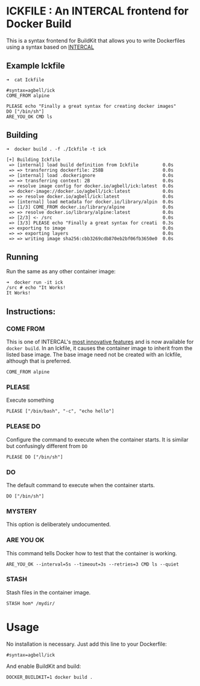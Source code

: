 # ICKFILE : An INTERCAL frontend for Docker Build

This is a syntax frontend for BuildKit that allows you to write Dockerfiles using a syntax based on [INTERCAL](https://en.wikipedia.org/wiki/INTERCAL)

## Example Ickfile
```
➜  cat Ickfile 

#syntax=agbell/ick
COME_FROM alpine

PLEASE echo "Finally a great syntax for creating docker images"
DO ["/bin/sh"]
ARE_YOU_OK CMD ls 
```

## Building
```
➜  docker build . -f ./Ickfile -t ick

[+] Building Ickfile                            
 => [internal] load build definition from Ickfile         0.0s
 => => transferring dockerfile: 258B                      0.0s
 => [internal] load .dockerignore                         0.0s
 => => transferring context: 2B                           0.0s
 => resolve image config for docker.io/agbell/ick:latest  0.0s
 => docker-image://docker.io/agbell/ick:latest            0.0s
 => => resolve docker.io/agbell/ick:latest                0.0s
 => [internal] load metadata for docker.io/library/alpin  0.0s
 => [1/3] COME_FROM docker.io/library/alpine              0.0s
 => => resolve docker.io/library/alpine:latest            0.0s
 => [2/3] <- /src                                         0.0s
 => [3/3] PLEASE echo "Finally a great syntax for creati  0.3s
 => exporting to image                                    0.0s
 => => exporting layers                                   0.0s
 => => writing image sha256:cbb3269cdb870eb2bf06fb3650e0  0.0s
```
## Running
Run the same as any other container image:
```
➜  docker run -it ick
/src # echo "It Works!
It Works!
```

## Instructions:

### COME FROM
This is one of INTERCAL's [most innovative features](https://en.wikipedia.org/wiki/COMEFROM) and is now available for `docker build`. In an Ickfile, it causes the container image to inherit from the listed base image.  The base image need not be created with an Ickfile, although that is preferred.

```
COME_FROM alpine
```

### PLEASE
Execute something
```
PLEASE ["/bin/bash", "-c", "echo hello"]
```

### PLEASE DO
Configure the command to execute when the container starts. It is similar but confusingly different from `DO`
```
PLEASE DO ["/bin/sh"]
```

### DO
The default command to execute when the container starts. 
```
DO ["/bin/sh"]
```
### MYSTERY
This option is deliberately undocumented.

### ARE YOU OK

This command tells Docker how to test that the container is working.

```
ARE_YOU_OK --interval=5s --timeout=3s --retries=3 CMD ls --quiet
```

### STASH
Stash files in the container image.
```
STASH hom* /mydir/
```

# Usage
No installation is necessary. Just add this line to your Dockerfile:
```
#syntax=agbell/ick
```
And enable BuildKit and build:
```
DOCKER_BUILDKIT=1 docker build .
``` 